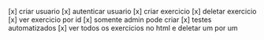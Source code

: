 [x] criar usuario
[x] autenticar usuario
[x] criar exercicio
[x] deletar exercicio
[x] ver exercicio por id
[x] somente admin pode criar
[x] testes automatizados
[x] ver todos os exercicios no html e deletar um por um

